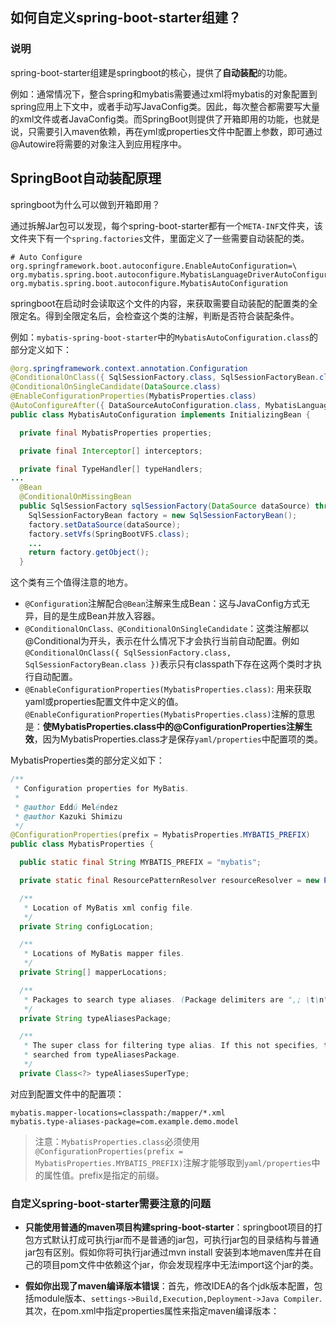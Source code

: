 ## 如何自定义spring-boot-starter组建？

### 说明

spring-boot-starter组建是springboot的核心，提供了**自动装配**的功能。

例如：通常情况下，整合spring和mybatis需要通过xml将mybatis的对象配置到spring应用上下文中，或者手动写JavaConfig类。因此，每次整合都需要写大量的xml文件或者JavaConfig类。而SpringBoot则提供了开箱即用的功能，也就是说，只需要引入maven依赖，再在yml或properties文件中配置上参数，即可通过@Autowire将需要的对象注入到应用程序中。



## SpringBoot自动装配原理

springboot为什么可以做到开箱即用？

通过拆解Jar包可以发现，每个spring-boot-starter都有一个`META-INF`文件夹，该文件夹下有一个`spring.factories`文件，里面定义了一些需要自动装配的类。

```properties
# Auto Configure
org.springframework.boot.autoconfigure.EnableAutoConfiguration=\
org.mybatis.spring.boot.autoconfigure.MybatisLanguageDriverAutoConfiguration,\
org.mybatis.spring.boot.autoconfigure.MybatisAutoConfiguration
```

springboot在启动时会读取这个文件的内容，来获取需要自动装配的配置类的全限定名。得到全限定名后，会检查这个类的注解，判断是否符合装配条件。

例如：`mybatis-spring-boot-starter`中的`MybatisAutoConfiguration.class`的部分定义如下：

```java
@org.springframework.context.annotation.Configuration
@ConditionalOnClass({ SqlSessionFactory.class, SqlSessionFactoryBean.class })
@ConditionalOnSingleCandidate(DataSource.class)
@EnableConfigurationProperties(MybatisProperties.class)
@AutoConfigureAfter({ DataSourceAutoConfiguration.class, MybatisLanguageDriverAutoConfiguration.class })
public class MybatisAutoConfiguration implements InitializingBean {

  private final MybatisProperties properties;

  private final Interceptor[] interceptors;

  private final TypeHandler[] typeHandlers;
...
  @Bean
  @ConditionalOnMissingBean
  public SqlSessionFactory sqlSessionFactory(DataSource dataSource) throws Exception {
    SqlSessionFactoryBean factory = new SqlSessionFactoryBean();
    factory.setDataSource(dataSource);
    factory.setVfs(SpringBootVFS.class);
	...
    return factory.getObject();
  }

```

这个类有三个值得注意的地方。

- `@Configuration`注解配合`@Bean`注解来生成Bean：这与JavaConfig方式无异，目的是生成Bean并放入容器。
- `@ConditionalOnClass、@ConditionalOnSingleCandidate`：这类注解都以@Conditional为开头，表示在什么情况下才会执行当前自动配置。例如`@ConditionalOnClass({ SqlSessionFactory.class, SqlSessionFactoryBean.class })`表示只有classpath下存在这两个类时才执行自动配置。
- `@EnableConfigurationProperties(MybatisProperties.class)`: 用来获取yaml或properties配置文件中定义的值。`@EnableConfigurationProperties(MybatisProperties.class)`注解的意思是：**使MybatisProperties.class中的@ConfigurationProperties注解生效**，因为MybatisProperties.class才是保存`yaml/properties`中配置项的类。

MybatisProperties类的部分定义如下：

```java
/**
 * Configuration properties for MyBatis.
 *
 * @author Eddú Meléndez
 * @author Kazuki Shimizu
 */
@ConfigurationProperties(prefix = MybatisProperties.MYBATIS_PREFIX)
public class MybatisProperties {

  public static final String MYBATIS_PREFIX = "mybatis";

  private static final ResourcePatternResolver resourceResolver = new PathMatchingResourcePatternResolver();

  /**
   * Location of MyBatis xml config file.
   */
  private String configLocation;

  /**
   * Locations of MyBatis mapper files.
   */
  private String[] mapperLocations;

  /**
   * Packages to search type aliases. (Package delimiters are ",; \t\n")
   */
  private String typeAliasesPackage;

  /**
   * The super class for filtering type alias. If this not specifies, the MyBatis deal as type alias all classes that
   * searched from typeAliasesPackage.
   */
  private Class<?> typeAliasesSuperType;

```

对应到配置文件中的配置项：

```properties
mybatis.mapper-locations=classpath:/mapper/*.xml
mybatis.type-aliases-package=com.example.demo.model
```

> 注意：`MybatisProperties.class`必须使用`@ConfigurationProperties(prefix = MybatisProperties.MYBATIS_PREFIX)`注解才能够取到`yaml/properties`中的属性值。prefix是指定的前缀。

### 自定义spring-boot-starter需要注意的问题

- **只能使用普通的maven项目构建spring-boot-starter**：springboot项目的打包方式默认打成可执行jar而不是普通的jar包，可执行jar包的目录结构与普通jar包有区别。假如你将可执行jar通过mvn install 安装到本地maven库并在自己的项目pom文件中依赖这个jar，你会发现程序中无法import这个jar的类。

- **假如你出现了maven编译版本错误**：首先，修改IDEA的各个jdk版本配置，包括module版本、`settings->Build,Execution,Deployment->Java Compiler`. 其次，在pom.xml中指定properties属性来指定maven编译版本：

  